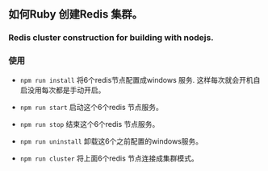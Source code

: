 ## 如何Ruby 创建Redis 集群。

### Redis cluster construction for building with nodejs.
 
### 使用

- `npm run install` 将6个redis节点配置成windows 服务. 这样每次就会开机自启没用每次都是手动开启。
- `npm run start` 启动这个6个redis 节点服务。
- `npm run stop` 结束这个6个redis 节点服务。
- `npm run uninstall` 卸载这6个之前配置的windows服务。

- `npm run cluster` 将上面6个redis 节点连接成集群模式。